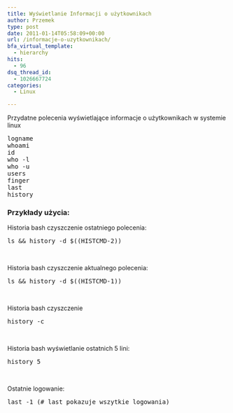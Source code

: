 ```yaml
---
title: Wyświetlanie Informacji o użytkownikach
author: Przemek
type: post
date: 2011-01-14T05:58:09+00:00
url: /informacje-o-uzytkownikach/
bfa_virtual_template:
  - hierarchy
hits:
  - 96
dsq_thread_id:
  - 1026667724
categories:
  - Linux

---
```

Przydatne polecenia wyświetlające informacje o użytkownikach w systemie linux

<pre class="lang:default decode:true ">logname
whoami
id
who -l
who -u
users
finger
last
history</pre>

<!--more-->

### Przykłady użycia:

Historia bash czyszczenie ostatniego polecenia:

<pre class="lang:default decode:true ">ls && history -d $((HISTCMD-2))</pre>

&nbsp;

Historia bash czyszczenie aktualnego polecenia:

<pre class="lang:default decode:true ">ls && history -d $((HISTCMD-1))</pre>

&nbsp;

Historia bash czyszczenie

<pre class="lang:default decode:true ">history -c</pre>

&nbsp;

Historia bash wyświetlanie ostatnich 5 lini:

<pre class="lang:default decode:true ">history 5</pre>

&nbsp;

Ostatnie logowanie:

<pre class="lang:default decode:true ">last -1 (# last pokazuje wszytkie logowania)</pre>

&nbsp;